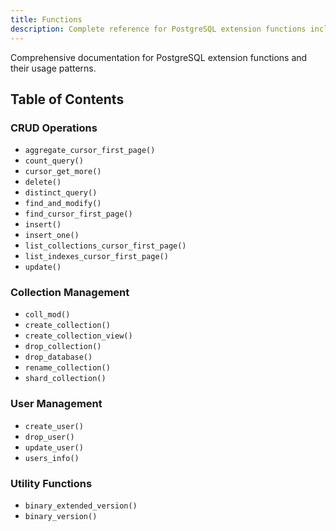 ```yaml
---
title: Functions
description: Complete reference for PostgreSQL extension functions including CRUD operations, collection management, user management, and utilities.
---
```


Comprehensive documentation for PostgreSQL extension functions and their usage patterns.

## Table of Contents

### CRUD Operations

- `aggregate_cursor_first_page()`
- `count_query()`
- `cursor_get_more()`
- `delete()`
- `distinct_query()`
- `find_and_modify()`
- `find_cursor_first_page()`
- `insert()`
- `insert_one()`
- `list_collections_cursor_first_page()`
- `list_indexes_cursor_first_page()`
- `update()`

### Collection Management

- `coll_mod()`
- `create_collection()`
- `create_collection_view()`
- `drop_collection()`
- `drop_database()`
- `rename_collection()`
- `shard_collection()`

### User Management

- `create_user()`
- `drop_user()`
- `update_user()`
- `users_info()`

### Utility Functions

- `binary_extended_version()`
- `binary_version()`
